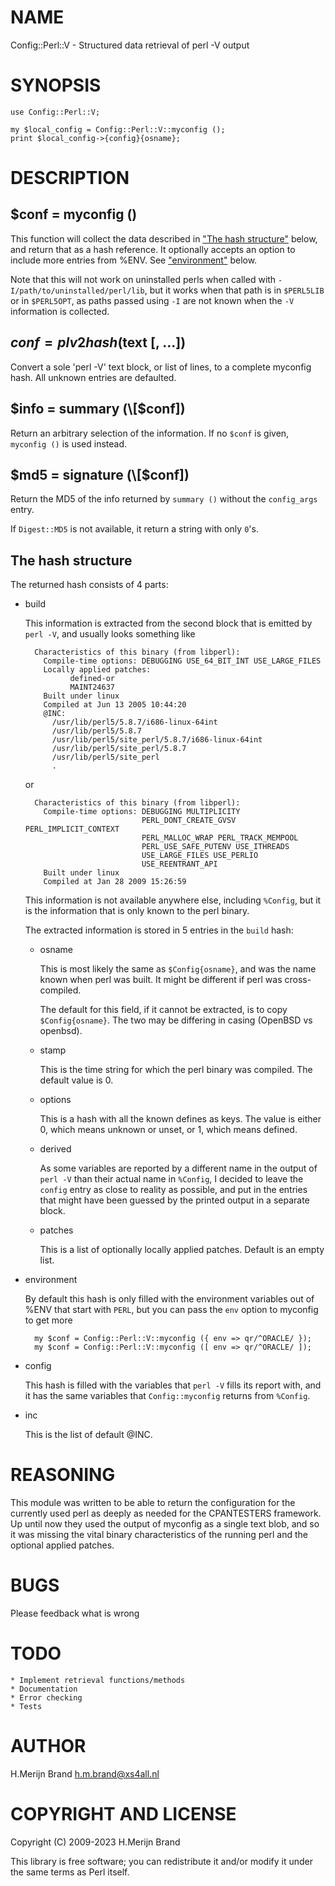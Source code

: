 # NAME

Config::Perl::V - Structured data retrieval of perl -V output

# SYNOPSIS

    use Config::Perl::V;

    my $local_config = Config::Perl::V::myconfig ();
    print $local_config->{config}{osname};

# DESCRIPTION

## $conf = myconfig ()

This function will collect the data described in ["The hash structure"](#the-hash-structure) below,
and return that as a hash reference. It optionally accepts an option to
include more entries from %ENV. See ["environment"](#environment) below.

Note that this will not work on uninstalled perls when called with
`-I/path/to/uninstalled/perl/lib`, but it works when that path is in
`$PERL5LIB` or in `$PERL5OPT`, as paths passed using `-I` are not
known when the `-V` information is collected.

## $conf = plv2hash ($text \[, ...\])

Convert a sole 'perl -V' text block, or list of lines, to a complete
myconfig hash.  All unknown entries are defaulted.

## $info = summary (\[$conf\])

Return an arbitrary selection of the information. If no `$conf` is
given, `myconfig ()` is used instead.

## $md5 = signature (\[$conf\])

Return the MD5 of the info returned by `summary ()` without the
`config_args` entry.

If `Digest::MD5` is not available, it return a string with only `0`'s.

## The hash structure

The returned hash consists of 4 parts:

- build

    This information is extracted from the second block that is emitted by
    `perl -V`, and usually looks something like

        Characteristics of this binary (from libperl):
          Compile-time options: DEBUGGING USE_64_BIT_INT USE_LARGE_FILES
          Locally applied patches:
                defined-or
                MAINT24637
          Built under linux
          Compiled at Jun 13 2005 10:44:20
          @INC:
            /usr/lib/perl5/5.8.7/i686-linux-64int
            /usr/lib/perl5/5.8.7
            /usr/lib/perl5/site_perl/5.8.7/i686-linux-64int
            /usr/lib/perl5/site_perl/5.8.7
            /usr/lib/perl5/site_perl
            .

    or

        Characteristics of this binary (from libperl):
          Compile-time options: DEBUGGING MULTIPLICITY
                                PERL_DONT_CREATE_GVSV PERL_IMPLICIT_CONTEXT
                                PERL_MALLOC_WRAP PERL_TRACK_MEMPOOL
                                PERL_USE_SAFE_PUTENV USE_ITHREADS
                                USE_LARGE_FILES USE_PERLIO
                                USE_REENTRANT_API
          Built under linux
          Compiled at Jan 28 2009 15:26:59

    This information is not available anywhere else, including `%Config`,
    but it is the information that is only known to the perl binary.

    The extracted information is stored in 5 entries in the `build` hash:

    - osname

        This is most likely the same as `$Config{osname}`, and was the name
        known when perl was built. It might be different if perl was cross-compiled.

        The default for this field, if it cannot be extracted, is to copy
        `$Config{osname}`. The two may be differing in casing (OpenBSD vs openbsd).

    - stamp

        This is the time string for which the perl binary was compiled. The default
        value is 0.

    - options

        This is a hash with all the known defines as keys. The value is either 0,
        which means unknown or unset, or 1, which means defined.

    - derived

        As some variables are reported by a different name in the output of `perl -V`
        than their actual name in `%Config`, I decided to leave the `config` entry
        as close to reality as possible, and put in the entries that might have been
        guessed by the printed output in a separate block.

    - patches

        This is a list of optionally locally applied patches. Default is an empty list.

- environment

    By default this hash is only filled with the environment variables
    out of %ENV that start with `PERL`, but you can pass the `env` option
    to myconfig to get more

        my $conf = Config::Perl::V::myconfig ({ env => qr/^ORACLE/ });
        my $conf = Config::Perl::V::myconfig ([ env => qr/^ORACLE/ ]);

- config

    This hash is filled with the variables that `perl -V` fills its report
    with, and it has the same variables that `Config::myconfig` returns
    from `%Config`.

- inc

    This is the list of default @INC.

# REASONING

This module was written to be able to return the configuration for the
currently used perl as deeply as needed for the CPANTESTERS framework.
Up until now they used the output of myconfig as a single text blob,
and so it was missing the vital binary characteristics of the running
perl and the optional applied patches.

# BUGS

Please feedback what is wrong

# TODO

    * Implement retrieval functions/methods
    * Documentation
    * Error checking
    * Tests

# AUTHOR

H.Merijn Brand <h.m.brand@xs4all.nl>

# COPYRIGHT AND LICENSE

Copyright (C) 2009-2023 H.Merijn Brand

This library is free software; you can redistribute it and/or modify
it under the same terms as Perl itself.
